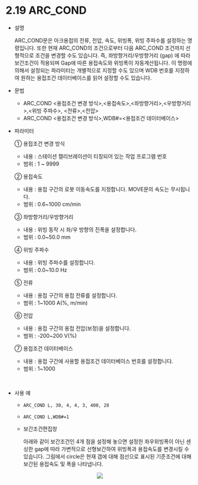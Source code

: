 ﻿# 2.19 ARC_COND

- 설명
    
    ARC_COND문은 아크용접의 전류, 전압, 속도, 위빙폭, 위빙 주파수를 설정하는 명령입니다. 또한 현재 ARC_COND의 조건으로부터 다음 ARC_COND 조건까지 선형적으로 조건을 변경할 수도 있습니다. 즉, 좌방향거리/우방향거리 (gap) 에 따라 보간조건이 적용되며 Gap에 따른 용접속도와 위빙폭이 자동계산됩니다. 이 명령에 의해서 설정되는 파라미터는 개별적으로 지정할 수도 있으며 WDB 번호를 지정하여 원하는 용접조건 데이터베이스를 읽어 설정할 수도 있습니다.


- 문법
  
    - ARC_COND <용접조건 변경 방식>,<용접속도>,<좌방향거리>,<우방향거리>,<위빙 주파수>, <전류>,<전압>
    - ARC_COND <용접조건 변경 방식>,WDB#=<용접조건 데이터베이스>

- 파라미터
  
   ① 용접조건 변경 방식
     - 내용 : 스테이션 캘리브레이션이 티칭되어 있는 작업 프로그램 번호
     - 범위 : 1 ~ 9999
   
   ② 용접속도
     - 내용 : 용접 구간의 로봇 이동속도를 지정합니다. MOVE문의 속도는 무시됩니다.
     - 범위 : 0.6~1000 cm/min

   ③ 좌방향거리/우방향거리
     - 내용 : 위빙 동작 시 좌/우 방향의 진폭을 설정합니다.
     - 범위 : 0.0~50.0 mm

   ④ 위빙 주파수
     - 내용 : 위빙 주파수를 설정합니다.
     - 범위 : 0.0~10.0 Hz
      
   ⑤ 전류
     - 내용 : 용접 구간의 용접 전류를 설정합니다.
     - 범위 : 1~1000 A(%, m/min)
   
   ⑥ 전압
     - 내용 : 용접 구간의 용접 전압(보정)을 설정합니다.
     - 범위 : -200~200 V(%)

   ⑦ 용접조건 데이터베이스
     - 내용 : 용접 구간에 사용할 용접조건 데이터베이스 번호를 설정합니다.
     - 범위 : 1~1000
  
</br>  

- 사용 예
  
   - ```ARC_COND L, 30, 4, 4, 3, 400, 28```
   - ```ARC_COND L,WDB#=1```
   - 보간조건편집창 

     아래와 같이 보간조건인 4개 점을 설정해 놓으면 설정한 좌우위빙폭이 아닌 센싱한 gap에 따라 가변적으로 선형보간하여 위빙폭과 용접속도를 변경시킬 수 있습니다. 그림에서 circle은 현재 갭에 대해 점선으로 표시된 기준조건에 대해 보간된 용접속도 및 폭을 나타냅니다.

<p align="center">
 <img src="../../images/arc_cond.png"></img>
</p>

